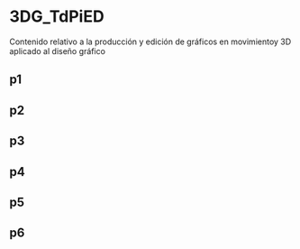 # 3DG_TdPiED
Contenido relativo a la producción y edición de gráficos en movimientoy 3D aplicado al diseño gráfico

## p1

## p2

## p3

## p4

## p5

## p6

